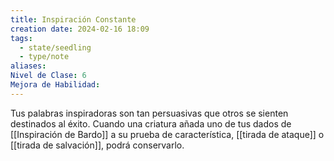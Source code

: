 ```yaml
---
title: Inspiración Constante
creation date: 2024-02-16 18:09
tags:
  - state/seedling
  - type/note
aliases: 
Nivel de Clase: 6
Mejora de Habilidad:
---
```

Tus palabras inspiradoras son tan persuasivas que otros se sienten destinados al éxito. Cuando una criatura añada uno de tus dados de [[Inspiración de Bardo]] a su prueba de característica, [[tirada de ataque]] o [[tirada de salvación]], podrá conservarlo.


